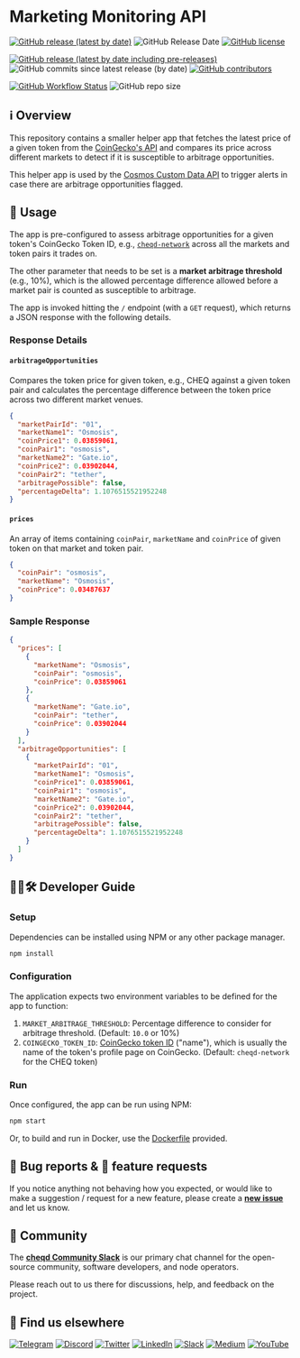 # Marketing Monitoring API

[![GitHub release (latest by date)](https://img.shields.io/github/v/release/cheqd/market-monitoring?color=green&label=stable%20release&style=flat-square)](https://github.com/cheqd/market-monitoring/releases/latest) ![GitHub Release Date](https://img.shields.io/github/release-date/cheqd/market-monitoring?color=green&style=flat-square) [![GitHub license](https://img.shields.io/github/license/cheqd/market-monitoring?color=blue&style=flat-square)](https://github.com/cheqd/market-monitoring/blob/main/LICENSE)

[![GitHub release (latest by date including pre-releases)](https://img.shields.io/github/v/release/cheqd/market-monitoring?include_prereleases&label=dev%20release&style=flat-square)](https://github.com/cheqd/market-monitoring/releases/) ![GitHub commits since latest release (by date)](https://img.shields.io/github/commits-since/cheqd/market-monitoring/latest?style=flat-square) [![GitHub contributors](https://img.shields.io/github/contributors/cheqd/market-monitoring?label=contributors%20%E2%9D%A4%EF%B8%8F&style=flat-square)](https://github.com/cheqd/market-monitoring/graphs/contributors)

[![GitHub Workflow Status](https://img.shields.io/github/workflow/status/cheqd/market-monitoring/Workflow%20Dispatch?label=workflows&style=flat-square)](https://github.com/cheqd/market-monitoring/actions/workflows/dispatch.yml) ![GitHub repo size](https://img.shields.io/github/repo-size/cheqd/market-monitoring?style=flat-square)

## ℹ️ Overview

This repository contains a smaller helper app that fetches the latest price of a given token from the [CoinGecko's API](https://www.coingecko.com/en/api) and compares its price across different markets to detect if it is susceptible to arbitrage opportunities.

This helper app is used by the [Cosmos Custom Data API](https://github.com/cheqd/data-api) to trigger alerts in case there are arbitrage opportunities flagged.

## 📖 Usage

The app is pre-configured to assess arbitrage opportunities for a given token's CoinGecko Token ID, e.g., [`cheqd-network`](https://www.coingecko.com/en/coins/cheqd-network) across all the markets and token pairs it trades on.

The other parameter that needs to be set is a **market arbitrage threshold** (e.g., 10%), which is the allowed percentage difference allowed before a market pair is counted as susceptible to arbitrage.

The app is invoked hitting the `/` endpoint (with a `GET` request), which returns a JSON response with the following details.

### Response Details

#### `arbitrageOpportunities`

Compares the token price for given token, e.g., CHEQ against a given token pair and calculates the percentage difference between the token price across two different market venues.

```json
{
  "marketPairId": "01",
  "marketName1": "Osmosis",
  "coinPrice1": 0.03859061,
  "coinPair1": "osmosis",
  "marketName2": "Gate.io",
  "coinPrice2": 0.03902044,
  "coinPair2": "tether",
  "arbitragePossible": false,
  "percentageDelta": 1.1076515521952248
}
```

#### `prices`

An array of items containing `coinPair`, `marketName` and `coinPrice` of given token on that market and token pair.

```json
{
  "coinPair": "osmosis",
  "marketName": "Osmosis",
  "coinPrice": 0.03487637
}
```

### Sample Response

```json
{
  "prices": [
    {
      "marketName": "Osmosis",
      "coinPair": "osmosis",
      "coinPrice": 0.03859061
    },
    {
      "marketName": "Gate.io",
      "coinPair": "tether",
      "coinPrice": 0.03902044
    }
  ],
  "arbitrageOpportunities": [
    {
      "marketPairId": "01",
      "marketName1": "Osmosis",
      "coinPrice1": 0.03859061,
      "coinPair1": "osmosis",
      "marketName2": "Gate.io",
      "coinPrice2": 0.03902044,
      "coinPair2": "tether",
      "arbitragePossible": false,
      "percentageDelta": 1.1076515521952248
    }
  ]
}
```

## 🧑‍💻🛠 Developer Guide

### Setup

Dependencies can be installed using NPM or any other package manager.

```bash
npm install
```

### Configuration

The application expects two environment variables to be defined for the app to function:

1. `MARKET_ARBITRAGE_THRESHOLD`: Percentage difference to consider for arbitrage threshold. (Default: `10.0` or 10%)
2. `COINGECKO_TOKEN_ID`: [CoinGecko token ID](https://www.coingecko.com/en/api/documentation) ("name"), which is usually the name of the token's profile page on CoinGecko. (Default: `cheqd-network` for the CHEQ token)

### Run

Once configured, the app can be run using NPM:

```bash
npm start
```

Or, to build and run in Docker, use the [Dockerfile](Dockerfile) provided.

## 🐞 Bug reports & 🤔 feature requests

If you notice anything not behaving how you expected, or would like to make a suggestion / request for a new feature, please create a [**new issue**](https://github.com/cheqd/market-monitoring/issues/new/choose) and let us know.

## 💬 Community

The [**cheqd Community Slack**](http://cheqd.link/join-cheqd-slack) is our primary chat channel for the open-source community, software developers, and node operators.

Please reach out to us there for discussions, help, and feedback on the project.

## 🙋 Find us elsewhere

[![Telegram](https://img.shields.io/badge/Telegram-2CA5E0?style=for-the-badge&logo=telegram&logoColor=white)](https://t.me/cheqd) [![Discord](https://img.shields.io/badge/Discord-7289DA?style=for-the-badge&logo=discord&logoColor=white)](http://cheqd.link/discord-github) [![Twitter](https://img.shields.io/badge/Twitter-1DA1F2?style=for-the-badge&logo=twitter&logoColor=white)](https://twitter.com/intent/follow?screen_name=cheqd_io) [![LinkedIn](https://img.shields.io/badge/LinkedIn-0077B5?style=for-the-badge&logo=linkedin&logoColor=white)](http://cheqd.link/linkedin) [![Slack](https://img.shields.io/badge/Slack-4A154B?style=for-the-badge&logo=slack&logoColor=white)](http://cheqd.link/join-cheqd-slack) [![Medium](https://img.shields.io/badge/Medium-12100E?style=for-the-badge&logo=medium&logoColor=white)](https://blog.cheqd.io) [![YouTube](https://img.shields.io/badge/YouTube-FF0000?style=for-the-badge&logo=youtube&logoColor=white)](https://www.youtube.com/channel/UCBUGvvH6t3BAYo5u41hJPzw/)
